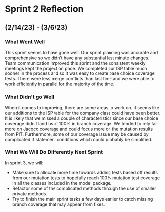 # Sprint 2 Reflection
## (2/14/23) - (3/6/23)
### What Went Well
This sprint seems to have gone well. Our sprint planning was accurate and comprehensive so we didn’t have any substantial last minute changes. Team communication improved this sprint and the consistent weekly meetings kept the project on pace. We completed our ISP table much sooner in the process and so it was easy to create base choice coverage tests. There were less merge conflicts than last time and we were able to work efficiently in parallel for the majority of the time.
### What Didn't go Well
When it comes to improving, there are some areas to work on. It seems like our additions to the ISP table for the company class could have been better. It is likely that we missed a couple of characteristics since our base choice coverage didn’t land us at 100% in branch coverage. We tended to rely far more on Jacoco coverage and could focus more on the mutation results from PIT. Furthermore, some of our coverage issue may be caused by complicated if statement conditions which could probably be simplified.
### What We Will Do Differently Next Sprint
In sprint 3, we will:
- Make sure to allocate more time towards adding tests based off results from our mutation tests to hopefully reach 100% mutation test coverage in all the classes included in the model package.
- Refactor some of the complicated methods through the use of smaller private methods.
- Try to finish the main sprint tasks a few days earlier to catch missing branch coverage that may appear from fixes.
